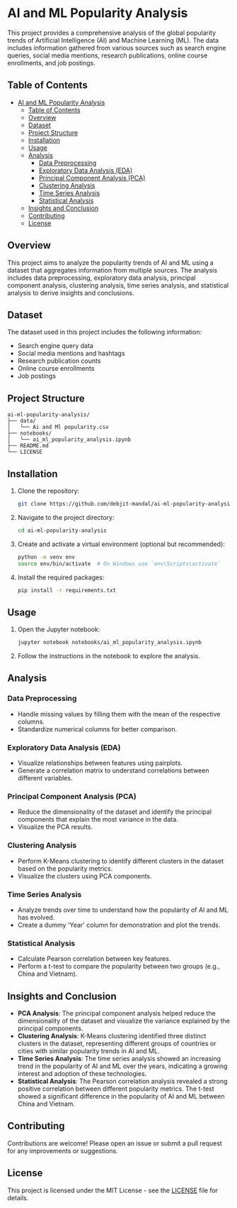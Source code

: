 
# AI and ML Popularity Analysis

This project provides a comprehensive analysis of the global popularity trends of Artificial Intelligence (AI) and Machine Learning (ML). The data includes information gathered from various sources such as search engine queries, social media mentions, research publications, online course enrollments, and job postings.

## Table of Contents

- [AI and ML Popularity Analysis](#ai-and-ml-popularity-analysis)
  - [Table of Contents](#table-of-contents)
  - [Overview](#overview)
  - [Dataset](#dataset)
  - [Project Structure](#project-structure)
  - [Installation](#installation)
  - [Usage](#usage)
  - [Analysis](#analysis)
    - [Data Preprocessing](#data-preprocessing)
    - [Exploratory Data Analysis (EDA)](#exploratory-data-analysis-eda)
    - [Principal Component Analysis (PCA)](#principal-component-analysis-pca)
    - [Clustering Analysis](#clustering-analysis)
    - [Time Series Analysis](#time-series-analysis)
    - [Statistical Analysis](#statistical-analysis)
  - [Insights and Conclusion](#insights-and-conclusion)
  - [Contributing](#contributing)
  - [License](#license)

## Overview

This project aims to analyze the popularity trends of AI and ML using a dataset that aggregates information from multiple sources. The analysis includes data preprocessing, exploratory data analysis, principal component analysis, clustering analysis, time series analysis, and statistical analysis to derive insights and conclusions.

## Dataset

The dataset used in this project includes the following information:
- Search engine query data
- Social media mentions and hashtags
- Research publication counts
- Online course enrollments
- Job postings

## Project Structure

```
ai-ml-popularity-analysis/
├── data/
│   └── Ai and Ml popularity.csv
├── notebooks/
│   └── ai_ml_popularity_analysis.ipynb
├── README.md
└── LICENSE
```

## Installation

1. Clone the repository:

   ```sh
   git clone https://github.com/debjit-mandal/ai-ml-popularity-analysis.git
   ```

2. Navigate to the project directory:

   ```sh
   cd ai-ml-popularity-analysis
   ```

3. Create and activate a virtual environment (optional but recommended):

   ```sh
   python -m venv env
   source env/bin/activate  # On Windows use `env\Scripts\activate`
   ```

4. Install the required packages:

   ```sh
   pip install -r requirements.txt
   ```

## Usage

1. Open the Jupyter notebook:

   ```sh
   jupyter notebook notebooks/ai_ml_popularity_analysis.ipynb
   ```

2. Follow the instructions in the notebook to explore the analysis.

## Analysis

### Data Preprocessing

- Handle missing values by filling them with the mean of the respective columns.
- Standardize numerical columns for better comparison.

### Exploratory Data Analysis (EDA)

- Visualize relationships between features using pairplots.
- Generate a correlation matrix to understand correlations between different variables.

### Principal Component Analysis (PCA)

- Reduce the dimensionality of the dataset and identify the principal components that explain the most variance in the data.
- Visualize the PCA results.

### Clustering Analysis

- Perform K-Means clustering to identify different clusters in the dataset based on the popularity metrics.
- Visualize the clusters using PCA components.

### Time Series Analysis

- Analyze trends over time to understand how the popularity of AI and ML has evolved.
- Create a dummy 'Year' column for demonstration and plot the trends.

### Statistical Analysis

- Calculate Pearson correlation between key features.
- Perform a t-test to compare the popularity between two groups (e.g., China and Vietnam).

## Insights and Conclusion

- **PCA Analysis**: The principal component analysis helped reduce the dimensionality of the dataset and visualize the variance explained by the principal components.
- **Clustering Analysis**: K-Means clustering identified three distinct clusters in the dataset, representing different groups of countries or cities with similar popularity trends in AI and ML.
- **Time Series Analysis**: The time series analysis showed an increasing trend in the popularity of AI and ML over the years, indicating a growing interest and adoption of these technologies.
- **Statistical Analysis**: The Pearson correlation analysis revealed a strong positive correlation between different popularity metrics. The t-test showed a significant difference in the popularity of AI and ML between China and Vietnam.

## Contributing
Contributions are welcome! Please open an issue or submit a pull request for any improvements or suggestions.

## License

This project is licensed under the MIT License - see the [LICENSE](LICENSE) file for details.
